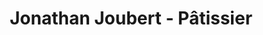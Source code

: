 ---
title: "Jonathan Joubert - Pâtissier"
url: /laigle/jonathan-joubert-patissier/
shop: pâtisserie
---